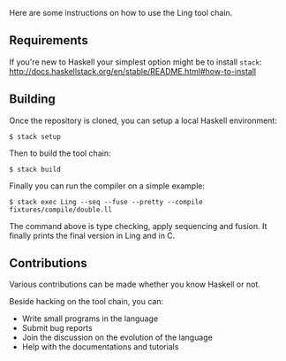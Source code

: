 Here are some instructions on how to use the Ling tool chain.

## Requirements

If you're new to Haskell your simplest option might be to install `stack`: http://docs.haskellstack.org/en/stable/README.html#how-to-install

## Building

Once the repository is cloned, you can setup a local Haskell environment:

```
$ stack setup
```

Then to build the tool chain:

```
$ stack build
```

Finally you can run the compiler on a simple example:

```
$ stack exec Ling --seq --fuse --pretty --compile fixtures/compile/double.ll
```

The command above is type checking, apply sequencing and fusion. It finally
prints the final version in Ling and in C.

## Contributions

Various contributions can be made whether you know Haskell or not.

Beside hacking on the tool chain, you can:

* Write small programs in the language
* Submit bug reports
* Join the discussion on the evolution of the language
* Help with the documentations and tutorials
